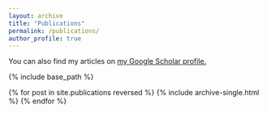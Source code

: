 ```yaml
---
layout: archive
title: "Publications"
permalink: /publications/
author_profile: true
---
```


You can also find my articles on <u><a href="{{https://scholar.google.com/citations?hl=en&user=5j9O6e4AAAAJ}}">my Google Scholar profile</a>.</u>

{% include base_path %}

{% for post in site.publications reversed %}
  {% include archive-single.html %}
{% endfor %}
